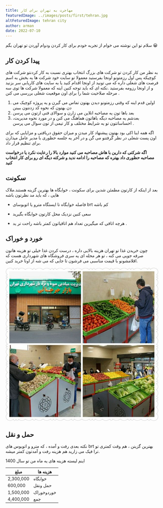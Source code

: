 ```yaml
---
title: مهاجرت به تهران برای کار
featuredImage: ../images/posts/first/tehran.jpg
altFeturedImage: tehran city
author: arman
date: 2022-07-10
---
```


سلام تو این نوشته می خوام از تجربه خودم برای کار کردن ودوام آوردن تو تهران بگم 😀

## پیدا کردن کار

به نظر من کار کردن تو شرکت های بزرگ انتخاب بهتری نسبت به کار کردنتو شرکت های کوچیکه پس اول رزمتونو اونجا بفرستید معمولا تو سایت خود شرکت ها یه بخش به اسم فرصت های شغلی داره که می تونید از اونجا اقدام کنید یا به سایت های کاریابی سر بزنید و از اونجا رزومه بفرستید .نکته ای که باید توجه کنین اینه که معمولا شرکت ها توی سه مرحله صلاحیت شما را برای اون موقعیت شغلی بررسی می کنن .

1.  اولین قدم اینه که وقتی رزمتونو دیدن بهتون تماس می گیرن و یه پروژه کوچیک می دن بهتون که نحوه کد زدنتون ببینن
2.  بعد باها تون یه مصاحبه انلاین می زارن و سوالای فنی ازتون می پرسن
3.  ،بعدشم یه مصاحبه دیگه باهاتون هماهنگ می کنن و در مورد نحوه مدیریت احساساتتون تو یه شرایط مختلف و کار تیمی از تون سوال می پرسن .

اگه همه اینا اکی بود بهتون پیشنهاد کار میدن و میزان حقوق دریافتی و مزایایی که برای اون پست شغلی در نظر گرفتنو می گن و در آخر یه جلسه حظوری با مدیر عامل میذارن برای تنظیم قرار داد.

**اگه شرکتی که دارین با هاش مصاحبه می کنید موارد بالا را رعایت نکرد یا درخواست مصاحبه حظوری داد بهتره که مصاحبه را ادامه ندید و شرکته دیگه ای رو برای کار انتخاب کنید**

## سکونت

بعد از اینکه از کارتون مطمئن شدین برای سکونت ، خوابگاه ها بهترین گزینه هستند.ملاک هایی ، که باید مد نظرتون باشه

- فاصله خوابگاه تا ایستگاه مترو یا اتوبوسای brt کم باشه

- سعی کنین نزدیک محل کارتون خوابگاه بگیرید

- هرچه اتاقی که میگیرین تعداد هم اتاقیاتون کمتر باشه راحت تر ید .

## خورد و خوراک

چون خریدن غذا تو تهران هزینه بالایی داره ، درست کردن غذا خیلی تو هزینه هاتون صرفه جویی می کنه ، تو هر محله ای یه سری فروشگاه های شهرداری هست که اقلامشونو با قیمت مناسبی می فرشون تا جایی که می شه از اونا خرید کنین.

![store municipality](../images/posts/first/store.jpg 'store municipality')

## حمل و نقل

نکته بعدی رفت و آمده ، که مترو و اتوبوس های brt بهترین گزینن ، هم وقت کمتری تو ترا فیک می زارید هم هزینه رفت و آمدتون کمتر میشه.

اینم لیسته هزینه های یه ماه من تو سال 1400

| مبلغ      | هزینه ها   |
| --------- | ---------- |
| 2,300,000 | خوابگاه    |
| 600,000   | حمل ونقل   |
| 1,500,000 | خوردوخوراک |
| 4,400,000 | جمع        |
